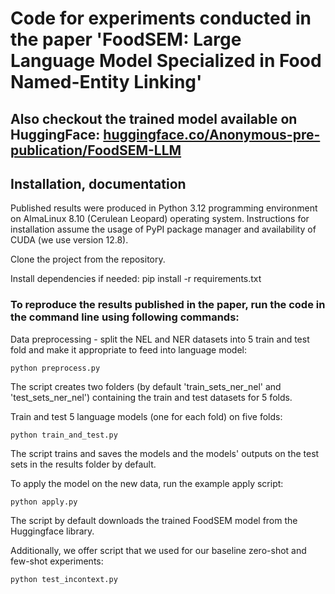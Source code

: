 # Code for experiments conducted in the paper 'FoodSEM: Large Language Model Specialized in Food Named-Entity Linking' #

## Also checkout the trained model available on HuggingFace: [huggingface.co/Anonymous-pre-publication/FoodSEM-LLM](huggingface.co/Anonymous-pre-publication/FoodSEM-LLM)
## Installation, documentation ##

Published results were produced in Python 3.12 programming environment on AlmaLinux 8.10 (Cerulean Leopard) operating system. Instructions for installation assume the usage of PyPI package manager and availability of CUDA (we use version 12.8).<br/>


Clone the project from the repository.<br/>

Install dependencies if needed: pip install -r requirements.txt

### To reproduce the results published in the paper, run the code in the command line using following commands: ###

Data preprocessing - split the NEL and NER datasets into 5 train and test fold and make it appropriate to feed into language model:<br/>

```
python preprocess.py
```

The script creates two folders (by default 'train_sets_ner_nel' and 'test_sets_ner_nel') containing the train and test datasets for 5 folds. <br/>

Train and test 5 language models (one for each fold) on five folds:<br/>

```
python train_and_test.py
```

The script trains and saves the models and the models' outputs on the test sets in the results folder by default.<br/>

To apply the model on the new data, run the example apply script:<br/>

```
python apply.py
```

The script by default downloads the trained FoodSEM model from the Huggingface library.<br/>

Additionally, we offer script that we used for our baseline zero-shot and few-shot experiments:<br/>

```
python test_incontext.py
```








